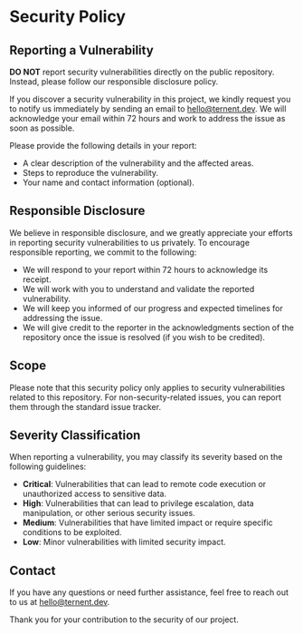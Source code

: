 # Security Policy

## Reporting a Vulnerability

**DO NOT** report security vulnerabilities directly on the public repository. Instead, please follow our responsible disclosure policy.

If you discover a security vulnerability in this project, we kindly request you to notify us immediately by sending an email to [hello@ternent.dev](mailto:hello@ternent.dev). We will acknowledge your email within 72 hours and work to address the issue as soon as possible.

Please provide the following details in your report:

- A clear description of the vulnerability and the affected areas.
- Steps to reproduce the vulnerability.
- Your name and contact information (optional).

## Responsible Disclosure

We believe in responsible disclosure, and we greatly appreciate your efforts in reporting security vulnerabilities to us privately. To encourage responsible reporting, we commit to the following:

- We will respond to your report within 72 hours to acknowledge its receipt.
- We will work with you to understand and validate the reported vulnerability.
- We will keep you informed of our progress and expected timelines for addressing the issue.
- We will give credit to the reporter in the acknowledgments section of the repository once the issue is resolved (if you wish to be credited).

## Scope

Please note that this security policy only applies to security vulnerabilities related to this repository. For non-security-related issues, you can report them through the standard issue tracker.

## Severity Classification

When reporting a vulnerability, you may classify its severity based on the following guidelines:

- **Critical**: Vulnerabilities that can lead to remote code execution or unauthorized access to sensitive data.
- **High**: Vulnerabilities that can lead to privilege escalation, data manipulation, or other serious security issues.
- **Medium**: Vulnerabilities that have limited impact or require specific conditions to be exploited.
- **Low**: Minor vulnerabilities with limited security impact.

## Contact

If you have any questions or need further assistance, feel free to reach out to us at [hello@ternent.dev](mailto:hello@ternent.dev).

Thank you for your contribution to the security of our project.

